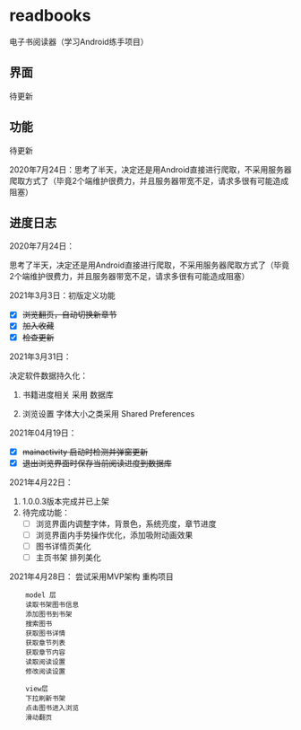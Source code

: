# readbooks

电子书阅读器（学习Android练手项目）

## 界面

待更新

## 功能

待更新

2020年7月24日：思考了半天，决定还是用Android直接进行爬取，不采用服务器爬取方式了（毕竟2个端维护很费力，并且服务器带宽不足，请求多很有可能造成阻塞）

## 进度日志

2020年7月24日：

​	思考了半天，决定还是用Android直接进行爬取，不采用服务器爬取方式了（毕竟2个端维护很费力，并且服务器带宽不足，请求多很有可能造成阻塞）

2021年3月3日：初版定义功能

- [x] ~~浏览翻页，自动切换新章节~~
- [x] ~~加入收藏~~
- [x] ~~检查更新~~

2021年3月31日：

决定软件数据持久化：

1. 书籍进度相关 采用 数据库

2. 浏览设置 字体大小之类采用 Shared Preferences

2021年04月19日：

   - [x] ~~mainactivity 启动时检测并弹窗更新~~
   - [x] ~~退出浏览界面时保存当前阅读进度到数据库~~ 

2021年4月22日：

   1. 1.0.0.3版本完成并已上架
   2. 待完成功能：
      - [ ] 浏览界面内调整字体，背景色，系统亮度，章节进度
      - [ ] 浏览界面内手势操作优化，添加吸附动画效果
      - [ ] 图书详情页美化
      - [ ] 主页书架 排列美化
      
2021年4月28日：
    尝试采用MVP架构 重构项目
    
        model 层
        读取书架图书信息
        添加图书到书架
        搜索图书
        获取图书详情
        获取章节列表
        获取章节内容
        读取阅读设置
        修改阅读设置
        
        view层
        下拉刷新书架
        点击图书进入浏览
        滑动翻页